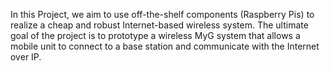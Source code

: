 In this Project, we aim to use off-the-shelf components (Raspberry Pis)  to realize a cheap and robust Internet-based wireless system. 
The ultimate goal of the project is to prototype a wireless MyG system that allows a mobile unit to connect to a base station and communicate with the Internet over IP.
